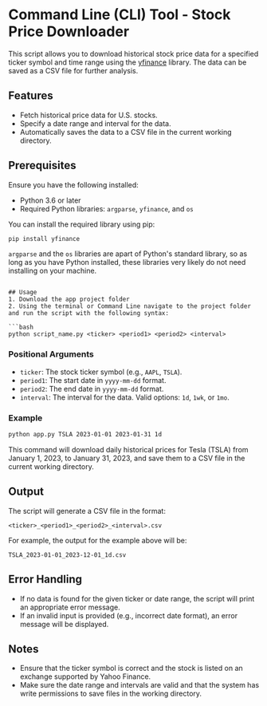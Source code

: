 # Command Line (CLI) Tool - Stock Price Downloader

This script allows you to download historical stock price data for a specified ticker symbol and time range using the [yfinance](https://github.com/ranaroussi/yfinance) library. The data can be saved as a CSV file for further analysis.

## Features

- Fetch historical price data for U.S. stocks.
- Specify a date range and interval for the data.
- Automatically saves the data to a CSV file in the current working directory.

## Prerequisites

Ensure you have the following installed:

- Python 3.6 or later
- Required Python libraries: `argparse`, `yfinance`, and `os`

You can install the required library using pip:

```bash
pip install yfinance
```

`argparse` and the `os` libraries are apart of Python's standard library, so as long as you have Python installed, these libraries very likely do not need installing on your machine.
```

## Usage
1. Download the app project folder
2. Using the terminal or Command Line navigate to the project folder and run the script with the following syntax:

```bash
python script_name.py <ticker> <period1> <period2> <interval>
```

### Positional Arguments

- `ticker`: The stock ticker symbol (e.g., `AAPL`, `TSLA`).
- `period1`: The start date in `yyyy-mm-dd` format.
- `period2`: The end date in `yyyy-mm-dd` format.
- `interval`: The interval for the data. Valid options: `1d`, `1wk`, or `1mo`.

### Example

```bash
python app.py TSLA 2023-01-01 2023-01-31 1d
```

This command will download daily historical prices for Tesla (TSLA) from January 1, 2023, to January 31, 2023, and save them to a CSV file in the current working directory.

## Output

The script will generate a CSV file in the format:

```
<ticker>_<period1>_<period2>_<interval>.csv
```

For example, the output for the example above will be:

```
TSLA_2023-01-01_2023-12-01_1d.csv
```

## Error Handling

- If no data is found for the given ticker or date range, the script will print an appropriate error message.
- If an invalid input is provided (e.g., incorrect date format), an error message will be displayed.

## Notes

- Ensure that the ticker symbol is correct and the stock is listed on an exchange supported by Yahoo Finance.
- Make sure the date range and intervals are valid and that the system has write permissions to save files in the working directory.

